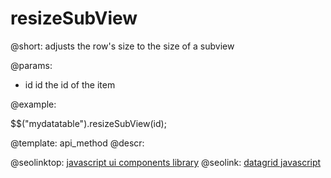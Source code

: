 resizeSubView
=============


@short:
	adjusts the row's size to the size of a subview

@params:

- id		id			the id of the item



@example:

$$("mydatatable").resizeSubView(id);

@template:	api_method
@descr:



@seolinktop: [javascript ui components library](https://webix.com)
@seolink: [datagrid javascript](https://webix.com/widget/datatable/)